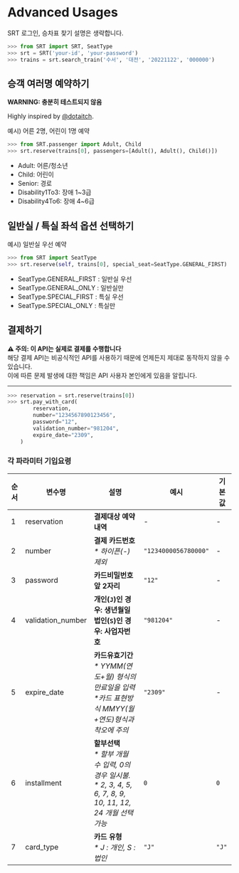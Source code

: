 # Advanced Usages

SRT 로그인, 승차표 찾기 설명은 생략합니다.

```python
>>> from SRT import SRT, SeatType
>>> srt = SRT('your-id', 'your-password')
>>> trains = srt.search_train('수서', '대전', '20221122', '000000')
```

## 승객 여러명 예약하기

**WARNING: 충분히 테스트되지 않음**

Highly inspired by [@dotaitch](https://github.com/dotaitch).

예시) 어른 2명, 어린이 1명 예약

```python
>>> from SRT.passenger import Adult, Child
>>> srt.reserve(trains[0], passengers=[Adult(), Adult(), Child()])
```

- Adult: 어른/청소년
- Child: 어린이
- Senior: 경로
- Disability1To3: 장애 1~3급
- Disability4To6: 장애 4~6급

## 일반실 / 특실 좌석 옵션 선택하기

예시) 일반실 우선 예약

```python
>>> from SRT import SeatType
>>> srt.reserve(self, trains[0], special_seat=SeatType.GENERAL_FIRST)
```

- SeatType.GENERAL_FIRST : 일반실 우선
- SeatType.GENERAL_ONLY : 일반실만
- SeatType.SPECIAL_FIRST : 특실 우선
- SeatType.SPECIAL_ONLY : 특실만

## 결제하기

**⚠️ 주의: 이 API는 실제로 결제를 수행합니다**<br>
해당 결제 API는 비공식적인 API를 사용하기 때문에 언제든지 제대로 동작하지 않을 수 있습니다.<br>
이에 따른 문제 발생에 대한 책임은 API 사용자 본인에게 있음을 알립니다.<br>

---

```python
>>> reservation = srt.reserve(trains[0])
>>> srt.pay_with_card(
        reservation,
        number="1234567890123456",
        password="12",
        validation_number="981204",
        expire_date="2309",
    )
```

### 각 파라미터 기입요령

| 순서 | 변수명            | 설명                                                                                                                   | 예시                 | 기본 값 |
| ---- | ----------------- | ---------------------------------------------------------------------------------------------------------------------- | -------------------- | ------- |
| 1    | reservation       | **결제대상 예약내역**                                                            | -                    | -       |
| 2    | number            | **결제 카드번호** <br>_\* 하이픈(-) 제외_                                                                              | `"1234000056780000"` | -       |
| 3    | password          | **카드비밀번호 앞 2자리**                                                                                              | `"12"`               | -       |
| 4    | validation_number | **개인(`J`)인 경우: 생년월일<br>법인(`S`)인 경우: 사업자번호**                                                         | `"981204"`           | -       |
| 5    | expire_date       | **카드유효기간** <br>_\* YYMM(연도+월) 형식의 만료일을 입력<br>\*카드 표현방식 MMYY(월+연도)형식과 착오에 주의_        | `"2309"`             | -       |
| 6    | installment       | **할부선택** <br>_\* 할부 개월 수 입력, 0의 경우 일시불.<br> \* 2, 3, 4, 5, 6, 7, 8, 9, 10, 11, 12, 24 개월 선택 가능_ | `0`                  | `0`     |
| 7    | card_type         | **카드 유형** <br>_\* J : 개인, S : 법인_                                                                              | `"J"`                | `"J"`   |
